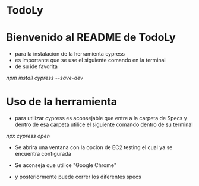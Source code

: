 # TodoLy

# Bienvenido al README de TodoLy
- para la instalación de la herramienta cypress 
- es importante que se use el siguiente comando en la terminal 
- de su ide favorita 

*npm install cypress --save-dev*


# Uso de la herramienta 
- para utilizar cypress es aconsejable que entre a la carpeta de Specs y dentro de esa carpeta utilice el siguiente comando dentro de su terminal 

*npx cypress open*

- Se abrira una ventana con la opcion de EC2 testing el cual ya se encuentra configurada 

- Se aconseja que utilice "Google Chrome"
- y posteriormente puede correr los diferentes specs  